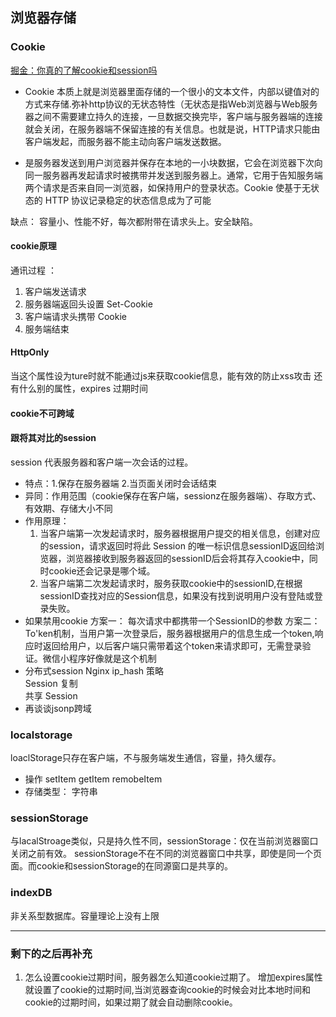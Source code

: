 ## 浏览器存储


### Cookie
[掘金：你真的了解cookie和session吗](https://juejin.im/post/5cd9037ee51d456e5c5babca)
- Cookie 本质上就是浏览器里面存储的一个很小的文本文件，内部以键值对的方式来存储.弥补http协议的无状态特性（无状态是指Web浏览器与Web服务器之间不需要建立持久的连接，一旦数据交换完毕，客户端与服务器端的连接就会关闭，在服务器端不保留连接的有关信息。也就是说，HTTP请求只能由客户端发起，而服务器不能主动向客户端发送数据。

- 是服务器发送到用户浏览器并保存在本地的一小块数据，它会在浏览器下次向同一服务器再发起请求时被携带并发送到服务器上。通常，它用于告知服务端两个请求是否来自同一浏览器，如保持用户的登录状态。Cookie 使基于无状态的 HTTP 协议记录稳定的状态信息成为了可能

缺点： 容量小、性能不好，每次都附带在请求头上。安全缺陷。  
#### cookie原理
通讯过程 ：   
1. 客户端发送请求
2. 服务器端返回头设置 Set-Cookie
3. 客户端请求头携带  Cookie
4. 服务端结束
#### HttpOnly
当这个属性设为ture时就不能通过js来获取cookie信息，能有效的防止xss攻击
还有什么别的属性，expires 过期时间 
#### cookie不可跨域
#### 跟将其对比的session    
session 代表服务器和客户端一次会话的过程。
- 特点：1.保存在服务器端 2.当页面关闭时会话结束
- 异同：作用范围（cookie保存在客户端，sessionz在服务器端）、存取方式、有效期、存储大小不同
- 作用原理： 
    1. 当客户端第一次发起请求时，服务器根据用户提交的相关信息，创建对应的session，请求返回时将此 Session 的唯一标识信息sessionID返回给浏览器，浏览器接收到服务器返回的sessionID后会将其存入cookie中，同时cookie还会记录是哪个域。   
    2. 当客户端第二次发起请求时，服务获取cookie中的sessionID,在根据sessionID查找对应的Session信息，如果没有找到说明用户没有登陆或登录失败。
- 如果禁用cookie
    方案一： 每次请求中都携带一个SessionID的参数
    方案二：To'ken机制，当用户第一次登录后，服务器根据用户的信息生成一个token,响应时返回给用户，以后客户端只需带着这个token来请求即可，无需登录验证。微信小程序好像就是这个机制
- 分布式session
    Nginx ip_hash 策略  
    Session 复制   
    共享 Session
- 再谈谈jsonp跨域


### localstorage
loaclStorage只存在客户端，不与服务端发生通信，容量，持久缓存。
- 操作  setItem getItem remobeItem
- 存储类型： 字符串 


### sessionStorage
与lacalStroage类似，只是持久性不同，sessionStorage：仅在当前浏览器窗口关闭之前有效。
sessionStorage不在不同的浏览器窗口中共享，即使是同一个页面。而cookie和sessionStorage的在同源窗口是共享的。

### indexDB
非关系型数据库。容量理论上没有上限

------------------
### 剩下的之后再补充
1. 怎么设置cookie过期时间，服务器怎么知道cookie过期了。
增加expires属性就设置了cookie的过期时间,当浏览器查询cookie的时候会对比本地时间和cookie的过期时间，如果过期了就会自动删除cookie。





